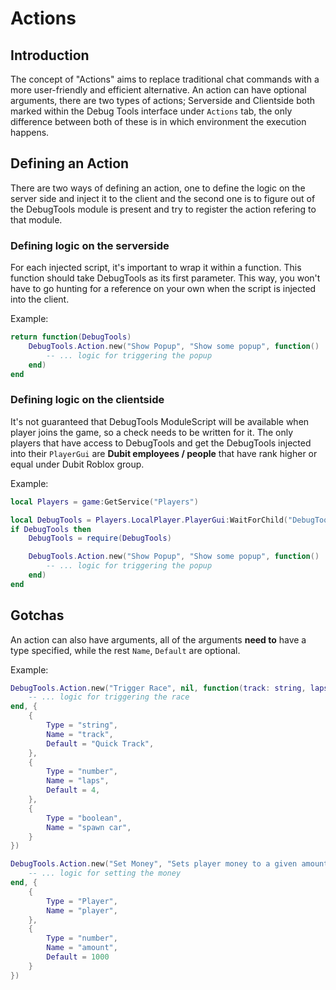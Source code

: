 # Actions

## Introduction

The concept of "Actions" aims to replace traditional chat commands with a more user-friendly and efficient alternative. An action can have optional arguments, there are two types of actions; Serverside and Clientside both marked within the Debug Tools interface under `Actions` tab, the only difference between both of these is in which environment the execution happens.

## Defining an Action

There are two ways of defining an action, one to define the logic on the server side and inject it to the client and the second one is to figure out of the DebugTools module is present and try to register the action refering to that module.

### Defining logic on the serverside
For each injected script, it's important to wrap it within a function. This function should take DebugTools as its first parameter. This way, you won't have to go hunting for a reference on your own when the script is injected into the client.

Example:
```lua
return function(DebugTools)
	DebugTools.Action.new("Show Popup", "Show some popup", function()
		-- ... logic for triggering the popup
	end)
end
```

### Defining logic on the clientside
It's not guaranteed that DebugTools ModuleScript will be available when player joins the game, so a check needs to be written for it. The only players that have access to DebugTools and get the DebugTools injected into their `PlayerGui` are **Dubit employees / people** that have rank higher or equal under Dubit Roblox group.

Example:
```lua
local Players = game:GetService("Players")

local DebugTools = Players.LocalPlayer.PlayerGui:WaitForChild("DebugTools", 5)
if DebugTools then
	DebugTools = require(DebugTools)

	DebugTools.Action.new("Show Popup", "Show some popup", function()
		-- ... logic for triggering the popup
	end)
end
```

## Gotchas

An action can also have arguments, all of the arguments **need to** have a type specified, while the rest `Name`, `Default` are optional.

Example:

```lua
DebugTools.Action.new("Trigger Race", nil, function(track: string, laps: number, spawnCar: boolean)
	-- ... logic for triggering the race
end, {
	{
		Type = "string",
		Name = "track",
		Default = "Quick Track",
	},
	{
		Type = "number",
		Name = "laps",
		Default = 4,
	},
	{
		Type = "boolean",
		Name = "spawn car",
	}
})
```

```lua
DebugTools.Action.new("Set Money", "Sets player money to a given amount", function(player: Player, amount: number)
	-- ... logic for setting the money
end, {
	{
		Type = "Player",
		Name = "player",
	},
	{
		Type = "number",
		Name = "amount",
		Default = 1000
	}
})
```